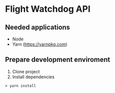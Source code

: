 # Flight Watchdog API

## Needed applications

* Node
* Yarn (https://yarnpkg.com)

## Prepare development enviroment

1. Clone project
2. Install dependencies
```
> yarn install
```

